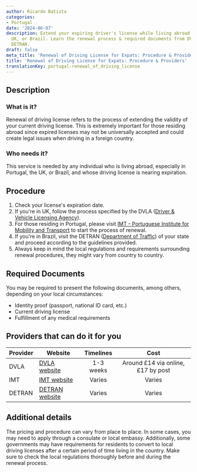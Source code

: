 ```yaml
---
author: Ricardo Batista
categories:
- Portugal
date: '2024-06-07'
description: Extend your expiring driver's license while living abroad in Portugal,
  UK, or Brazil. Learn the renewal process & required documents from DVLA, IMT, and
  DETRAN.
draft: false
meta_title: 'Renewal of Driving License for Expats: Procedure & Providers'
title: 'Renewal of Driving License for Expats: Procedure & Providers'
translationKey: portugal-renewal_of_driving_license
---
```



## Description
### What is it?
Renewal of driving license refers to the process of extending the validity of your current driving license. This is extremely important for those residing abroad since expired licenses may not be universally accepted and could create legal issues when driving in a foreign country. 

### Who needs it?
This service is needed by any individual who is living abroad, especially in Portugal, the UK, or Brazil, and whose driving license is nearing expiration.

## Procedure
1. Check your license's expiration date.
2. If you're in UK, follow the process specified by the DVLA ([Driver & Vehicle Licensing Agency](https://www.gov.uk/renew-driving-licence)).
3. For those residing in Portugal, please visit [IMT - Portuguese Institute for Mobility and Transport](https://www.imt-ip.pt/) to start the process of renewal.
4. If you're in Brazil, visit the DETRAN ([Department of Traffic](http://www.detran.sp.gov.br/)) of your state and proceed according to the guidelines provided. 
5. Always keep in mind the local regulations and requirements surrounding renewal procedures, they might vary from country to country.

## Required Documents
You may be required to present the following documents, among others, depending on your local circumstances:

- Identity proof (passport, national ID card, etc.)
- Current driving license
- Fulfillment of any medical requirements

## Providers that can do it for you

| Provider        |     Website     |     Timelines    |       Cost      |
| --------------- | --------------- |  :-------------: | :-------------: |
| DVLA            |  [DVLA website](https://www.gov.uk/renew-driving-licence)      |     1-3 weeks      |  Around £14 via online, £17 by post |
| IMT      |  [IMT website](https://www.imt-ip.pt/)             |      Varies      |        Varies       |
| DETRAN  | [DETRAN website](http://www.detran.sp.gov.br/) |       Varies       |       Varies       |

## Additional details
The pricing and procedure can vary from place to place. In some cases, you may need to apply through a consulate or local embassy. Additionally, some governments may have requirements for residents to convert to local driving licenses after a certain period of time living in the country. Make sure to check the local regulations thoroughly before and during the renewal process.